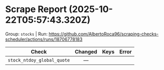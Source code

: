 # Scrape Report (2025-10-22T05:57:43.320Z)

Group: `stocks`  |  Run: https://github.com/AlbertoRoca96/scraping-checks-scheduler/actions/runs/18706778183

| Check | Changed | Keys | Error |
|---|:---:|:--|:--|
| `stock_ntdoy_global_quote` | — |  |  |
